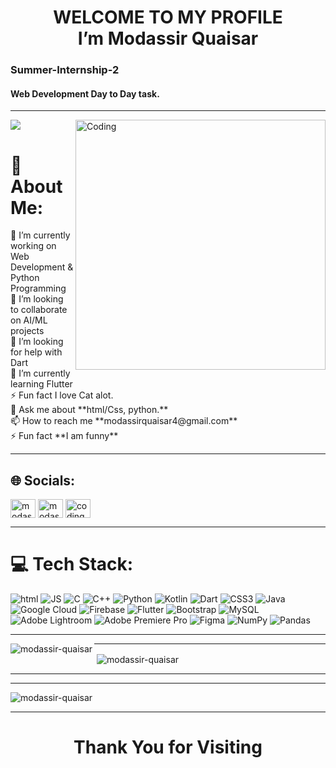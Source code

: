 <h1 align="center">WELCOME TO MY PROFILE<br>I’m Modassir Quaisar</h1>
<h3>Summer-Internship-2</h3>
<h4>Web Development Day to Day task.</h4><hr>

<img src="https://camo.githubusercontent.com/48ec00ed4c84e771db4a1db90b56352923a8d644452a32b434d68e97006c9337/68747470733a2f2f63686b736b696c6c732e636f6d2f77702d636f6e74656e742f75706c6f6164732f323032302f30342f504e432d416e696d617465642d42616e6e6572732e676966">

<img align="right" alt="Coding" width="400" src="https://cdn.dribbble.com/users/1732368/screenshots/6553872/web_developer.gif">
<h1>💫 About Me:</h1>
🔭 I’m currently working on Web Development & Python Programming <br>👯 I’m looking to collaborate on AI/ML projects<br>🤝 I’m looking for help with Dart<br>🌱 I’m currently learning Flutter<br>⚡ Fun fact I love Cat alot.
<br>💬 Ask me about **html/Css, python.**<br>
📫 How to reach me **modassirquaisar4@gmail.com**<br>
⚡ Fun fact **I am funny**<hr>

## 🌐 Socials:
<p align="left">
<a href="https://linkedin.com/in/modassir quaisar" target="blank"><img align="center" src="https://raw.githubusercontent.com/rahuldkjain/github-profile-readme-generator/master/src/images/icons/Social/linked-in-alt.svg" alt="modassir quaisar" height="30" width="40" /></a>
<a href="https://fb.com/modassir quaisar" target="blank"><img align="center" src="https://raw.githubusercontent.com/rahuldkjain/github-profile-readme-generator/master/src/images/icons/Social/facebook.svg" alt="modassir quaisar" height="30" width="40" /></a>
<a href="https://instagram.com/coding_boy_modassir" target="blank"><img align="center" src="https://raw.githubusercontent.com/rahuldkjain/github-profile-readme-generator/master/src/images/icons/Social/instagram.svg" alt="coding_boy_modassir" height="30" width="40" /></a>
</p><hr>

# 💻 Tech Stack:
![html](https://img.shields.io/badge/html-%2300599C.svg?style=flat&logo=html&logoColor=white) ![JS](https://img.shields.io/badge/JS-%2300599C.svg?style=flat&logo=JS&logoColor=white)
![C](https://img.shields.io/badge/c-%2300599C.svg?style=flat&logo=c&logoColor=white) ![C++](https://img.shields.io/badge/c++-%2300599C.svg?style=flat&logo=c%2B%2B&logoColor=white) ![Python](https://img.shields.io/badge/python-3670A0?style=flat&logo=python&logoColor=ffdd54) ![Kotlin](https://img.shields.io/badge/kotlin-%230095D5.svg?style=flat&logo=kotlin&logoColor=white) ![Dart](https://img.shields.io/badge/dart-%230175C2.svg?style=flat&logo=dart&logoColor=white) ![CSS3](https://img.shields.io/badge/css3-%231572B6.svg?style=flat&logo=css3&logoColor=white) ![Java](https://img.shields.io/badge/java-%23ED8B00.svg?style=flat&logo=java&logoColor=white) ![Google Cloud](https://img.shields.io/badge/Google%20Cloud-%234285F4.svg?style=flat&logo=google-cloud&logoColor=white) ![Firebase](https://img.shields.io/badge/firebase-%23039BE5.svg?style=flat&logo=firebase) ![Flutter](https://img.shields.io/badge/Flutter-%2302569B.svg?style=flat&logo=Flutter&logoColor=white) ![Bootstrap](https://img.shields.io/badge/bootstrap-%23563D7C.svg?style=flat&logo=bootstrap&logoColor=white) ![MySQL](https://img.shields.io/badge/mysql-%2300f.svg?style=flat&logo=mysql&logoColor=white) ![Adobe Lightroom](https://img.shields.io/badge/Adobe%20Lightroom-31A8FF.svg?style=flat&logo=Adobe%20Lightroom&logoColor=white) ![Adobe Premiere Pro](https://img.shields.io/badge/Adobe%20Premiere%20Pro-9999FF.svg?style=flat&logo=Adobe%20Premiere%20Pro&logoColor=white) 	![Figma](https://img.shields.io/badge/figma-%23F24E1E.svg?style=flat&logo=figma&logoColor=white) ![NumPy](https://img.shields.io/badge/numpy-%23013243.svg?style=flat&logo=numpy&logoColor=white) ![Pandas](https://img.shields.io/badge/pandas-%23150458.svg?style=flat&logo=pandas&logoColor=white)<hr>

<p><img align="left" src="https://github-readme-stats.vercel.app/api/top-langs?username=modassir-quaisar&show_icons=true&locale=en&layout=compact" alt="modassir-quaisar" /></p><hr>

<p>&nbsp;<img align="center" src="https://github-readme-stats.vercel.app/api?username=modassir-quaisar&show_icons=true&locale=en" alt="modassir-quaisar" /></p><hr>

<hr><p><img align="center" src="https://github-readme-streak-stats.herokuapp.com/?user=modassir-quaisar&" alt="modassir-quaisar" /></p><hr>

<h1 align="center">Thank You for Visiting</h1>
